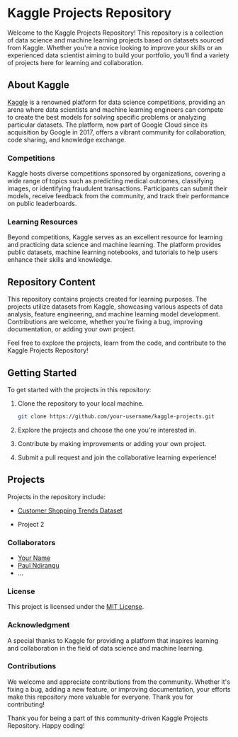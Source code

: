 # Kaggle Projects Repository

Welcome to the Kaggle Projects Repository! This repository is a collection of data science and machine learning projects based on datasets sourced from Kaggle. Whether you're a novice looking to improve your skills or an experienced data scientist aiming to build your portfolio, you'll find a variety of projects here for learning and collaboration.

## About Kaggle

[Kaggle](https://www.kaggle.com/) is a renowned platform for data science competitions, providing an arena where data scientists and machine learning engineers can compete to create the best models for solving specific problems or analyzing particular datasets. The platform, now part of Google Cloud since its acquisition by Google in 2017, offers a vibrant community for collaboration, code sharing, and knowledge exchange.

### Competitions

Kaggle hosts diverse competitions sponsored by organizations, covering a wide range of topics such as predicting medical outcomes, classifying images, or identifying fraudulent transactions. Participants can submit their models, receive feedback from the community, and track their performance on public leaderboards.

### Learning Resources

Beyond competitions, Kaggle serves as an excellent resource for learning and practicing data science and machine learning. The platform provides public datasets, machine learning notebooks, and tutorials to help users enhance their skills and knowledge.

## Repository Content

This repository contains projects created for learning purposes. The projects utilize datasets from Kaggle, showcasing various aspects of data analysis, feature engineering, and machine learning model development. Contributions are welcome, whether you're fixing a bug, improving documentation, or adding your own project.

Feel free to explore the projects, learn from the code, and contribute to the Kaggle Projects Repository!

## Getting Started

To get started with the projects in this repository:

1. Clone the repository to your local machine.
   ```bash
   git clone https://github.com/your-username/kaggle-projects.git
   ```

2. Explore the projects and choose the one you're interested in.

3. Contribute by making improvements or adding your own project.

4. Submit a pull request and join the collaborative learning experience!


## Projects 
Projects in the repository include:
* [Customer Shopping Trends Dataset]()

* Project 2


### Collaborators
- [Your Name](https://github.com/your-username)
- [Paul Ndirangu](https://github.com/Paul-Ndirangu/)
- ...

### License
This project is licensed under the [MIT License](LICENSE.md).

### Acknowledgment
A special thanks to Kaggle for providing a platform that inspires learning and collaboration in the field of data science and machine learning.

### Contributions
We welcome and appreciate contributions from the community. Whether it's fixing a bug, adding a new feature, or improving documentation, your efforts make this repository more valuable for everyone. Thank you for contributing!

Thank you for being a part of this community-driven Kaggle Projects Repository. Happy coding!